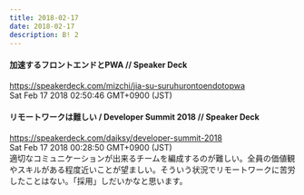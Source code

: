 ```yaml
---
title: 2018-02-17
date: 2018-02-17
description: B! 2
---
```


#### 加速するフロントエンドとPWA // Speaker Deck
https://speakerdeck.com/mizchi/jia-su-suruhurontoendotopwa<br>
Sat Feb 17 2018 02:50:46 GMT+0900 (JST)<br>


#### リモートワークは難しい / Developer Summit 2018 // Speaker Deck
https://speakerdeck.com/daiksy/developer-summit-2018<br>
Sat Feb 17 2018 00:28:50 GMT+0900 (JST)<br>
適切なコミュニケーションが出来るチームを編成するのが難しい。全員の価値観やスキルがある程度近いことが望ましい。そういう状況でリモートワークに苦労したことはない。「採用」しだいかなと思います。


